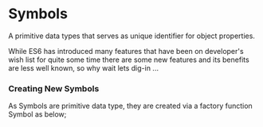 # Symbols
 A primitive data types that serves as unique identifier for object properties.

While ES6 has introduced many features that have been on developer's wish list for quite some time there are some new features and its benefits are less well known, so why wait lets dig-in ... 

### Creating New Symbols
As Symbols  are primitive data type, they are created via a factory function Symbol as below;



